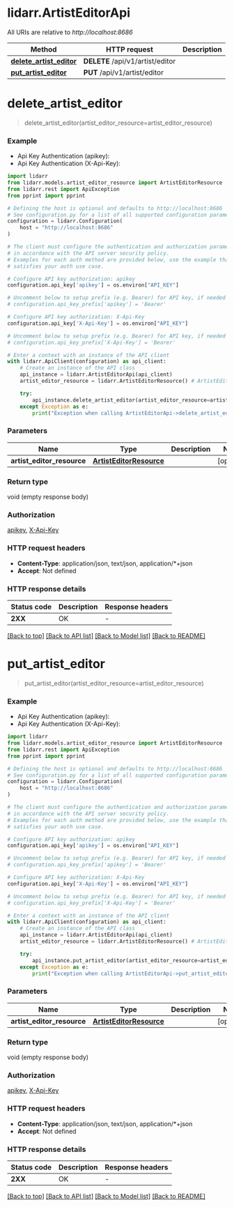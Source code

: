 # lidarr.ArtistEditorApi

All URIs are relative to *http://localhost:8686*

Method | HTTP request | Description
------------- | ------------- | -------------
[**delete_artist_editor**](ArtistEditorApi.md#delete_artist_editor) | **DELETE** /api/v1/artist/editor | 
[**put_artist_editor**](ArtistEditorApi.md#put_artist_editor) | **PUT** /api/v1/artist/editor | 


# **delete_artist_editor**
> delete_artist_editor(artist_editor_resource=artist_editor_resource)

### Example

* Api Key Authentication (apikey):
* Api Key Authentication (X-Api-Key):

```python
import lidarr
from lidarr.models.artist_editor_resource import ArtistEditorResource
from lidarr.rest import ApiException
from pprint import pprint

# Defining the host is optional and defaults to http://localhost:8686
# See configuration.py for a list of all supported configuration parameters.
configuration = lidarr.Configuration(
    host = "http://localhost:8686"
)

# The client must configure the authentication and authorization parameters
# in accordance with the API server security policy.
# Examples for each auth method are provided below, use the example that
# satisfies your auth use case.

# Configure API key authorization: apikey
configuration.api_key['apikey'] = os.environ["API_KEY"]

# Uncomment below to setup prefix (e.g. Bearer) for API key, if needed
# configuration.api_key_prefix['apikey'] = 'Bearer'

# Configure API key authorization: X-Api-Key
configuration.api_key['X-Api-Key'] = os.environ["API_KEY"]

# Uncomment below to setup prefix (e.g. Bearer) for API key, if needed
# configuration.api_key_prefix['X-Api-Key'] = 'Bearer'

# Enter a context with an instance of the API client
with lidarr.ApiClient(configuration) as api_client:
    # Create an instance of the API class
    api_instance = lidarr.ArtistEditorApi(api_client)
    artist_editor_resource = lidarr.ArtistEditorResource() # ArtistEditorResource |  (optional)

    try:
        api_instance.delete_artist_editor(artist_editor_resource=artist_editor_resource)
    except Exception as e:
        print("Exception when calling ArtistEditorApi->delete_artist_editor: %s\n" % e)
```



### Parameters


Name | Type | Description  | Notes
------------- | ------------- | ------------- | -------------
 **artist_editor_resource** | [**ArtistEditorResource**](ArtistEditorResource.md)|  | [optional] 

### Return type

void (empty response body)

### Authorization

[apikey](../README.md#apikey), [X-Api-Key](../README.md#X-Api-Key)

### HTTP request headers

 - **Content-Type**: application/json, text/json, application/*+json
 - **Accept**: Not defined

### HTTP response details

| Status code | Description | Response headers |
|-------------|-------------|------------------|
**2XX** | OK |  -  |

[[Back to top]](#) [[Back to API list]](../README.md#documentation-for-api-endpoints) [[Back to Model list]](../README.md#documentation-for-models) [[Back to README]](../README.md)

# **put_artist_editor**
> put_artist_editor(artist_editor_resource=artist_editor_resource)

### Example

* Api Key Authentication (apikey):
* Api Key Authentication (X-Api-Key):

```python
import lidarr
from lidarr.models.artist_editor_resource import ArtistEditorResource
from lidarr.rest import ApiException
from pprint import pprint

# Defining the host is optional and defaults to http://localhost:8686
# See configuration.py for a list of all supported configuration parameters.
configuration = lidarr.Configuration(
    host = "http://localhost:8686"
)

# The client must configure the authentication and authorization parameters
# in accordance with the API server security policy.
# Examples for each auth method are provided below, use the example that
# satisfies your auth use case.

# Configure API key authorization: apikey
configuration.api_key['apikey'] = os.environ["API_KEY"]

# Uncomment below to setup prefix (e.g. Bearer) for API key, if needed
# configuration.api_key_prefix['apikey'] = 'Bearer'

# Configure API key authorization: X-Api-Key
configuration.api_key['X-Api-Key'] = os.environ["API_KEY"]

# Uncomment below to setup prefix (e.g. Bearer) for API key, if needed
# configuration.api_key_prefix['X-Api-Key'] = 'Bearer'

# Enter a context with an instance of the API client
with lidarr.ApiClient(configuration) as api_client:
    # Create an instance of the API class
    api_instance = lidarr.ArtistEditorApi(api_client)
    artist_editor_resource = lidarr.ArtistEditorResource() # ArtistEditorResource |  (optional)

    try:
        api_instance.put_artist_editor(artist_editor_resource=artist_editor_resource)
    except Exception as e:
        print("Exception when calling ArtistEditorApi->put_artist_editor: %s\n" % e)
```



### Parameters


Name | Type | Description  | Notes
------------- | ------------- | ------------- | -------------
 **artist_editor_resource** | [**ArtistEditorResource**](ArtistEditorResource.md)|  | [optional] 

### Return type

void (empty response body)

### Authorization

[apikey](../README.md#apikey), [X-Api-Key](../README.md#X-Api-Key)

### HTTP request headers

 - **Content-Type**: application/json, text/json, application/*+json
 - **Accept**: Not defined

### HTTP response details

| Status code | Description | Response headers |
|-------------|-------------|------------------|
**2XX** | OK |  -  |

[[Back to top]](#) [[Back to API list]](../README.md#documentation-for-api-endpoints) [[Back to Model list]](../README.md#documentation-for-models) [[Back to README]](../README.md)

